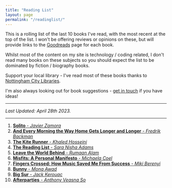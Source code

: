 ```yaml
---
title: "Reading List"
layout: page
permalink: "/readinglist/"
---
```

<div class="container">
    <div class="row">
        <div class="col-md-12">
            <p>This is a rolling list of the last 10 books I've read, with the most recent at the top of the list.  I won't be offering reviews or opinions on these, but will provide links to the <a href="https://www.goodreads.com/" target="_blank">Goodreads</a> page for each book.</p>
            <p>Whilst most of the content on my site is technology / coding related, I don't read many books on these subjects so you should expect the list to be dominated by fiction / biography books.</p>
            <p>Support your local library - I've read most of these books thanks to <a href="https://www.nottinghamcitylibraries.co.uk/" target="_blank">Nottingham City Libraries</a>.</p>
            <p>I'm also always looking out for book suggestions - <a href="/contact">get in touch</a> if you have ideas!</p>
            <hr/>
            <p><i>Last Updated: April 28th 2023.</i></p>
            <hr/>
            <ol>    
              <li><a href="https://www.goodreads.com/book/show/59900688-solito" target="_blank"><b>Solito</b> - <i>Javier Zamora</i></a></li>                      
              <li><a href="https://www.goodreads.com/book/show/31373633-and-every-morning-the-way-home-gets-longer-and-longer" target="_blank"><b>And Every Morning the Way Home Gets Longer and Longer</b> - <i>Fredrik Backman</i></a></li>
              <li><a href="https://www.goodreads.com/book/show/77203.The_Kite_Runner" target="_blank"><b>The Kite Runner</b> - <i>Khaled Hosseini</i></a></li>
              <li><a href="https://www.goodreads.com/book/show/55276648-the-reading-list" target="_blank"><b>The Reading List</b> - <i>Sara Nisha Adams</i></a></li>
              <li><a href="https://www.goodreads.com/book/show/50358031-leave-the-world-behind" target="_blank"><b>Leave the World Behind</b> - <i>Rumaan Alam</i></a></li>
              <li><a href="https://www.goodreads.com/book/show/57748024-misfits" target="_blank"><b>Misfits: A Personal Manifesto</b> - <i>Michaela Coel</i></a></li>
              <li><a href="https://www.goodreads.com/book/show/61079149-fingers-crossed" target="_blank"><b>Fingers Crossed: How Music Saved Me From Success</b> - <i>Miki Berenyi</i></a></li>
              <li><a href="https://www.goodreads.com/book/show/42815544-bunny" target="_blank"><b>Bunny</b> - <i>Mona Awad</i></a></li>
              <li><a href="https://www.goodreads.com/book/show/50140.Big_Sur" target="_blank"><b>Big Sur</b> - <i>Jack Kerouac</i></a></li>
              <li><a href="https://www.goodreads.com/book/show/51733706-afterparties" target="_blank"><b>Afterparties</b> - <i>Anthony Veasna So</i></a></li>
            </ol>
         </div>
   </div>
</div>
